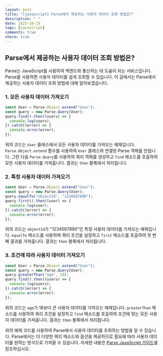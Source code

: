 ```yaml
---
layout: post
title: "[javascript] Parse에서 제공하는 사용자 데이터 조회 방법은?"
description: " "
date: 2023-10-19
tags: [javascript]
comments: true
share: true
---
```

## Parse에서 제공하는 사용자 데이터 조회 방법은?

Parse는 JavaScript를 사용하여 백엔드와 통신하는 데 도움이 되는 서비스입니다. Parse를 사용하면 사용자 데이터를 쉽게 조회할 수 있습니다. 이 글에서는 Parse에서 제공하는 사용자 데이터 조회 방법에 대해 알아보겠습니다.

### 1. 모든 사용자 데이터 가져오기

```javascript
const User = Parse.Object.extend("User");
const query = new Parse.Query(User);
query.find().then((users) => {
  console.log(users);
}).catch((error) => {
  console.error(error);
});
```

위의 코드는 `User` 클래스에서 모든 사용자 데이터를 가져오는 예제입니다. `Parse.Object.extend` 함수를 사용하여 `User` 클래스와 연결된 Parse 객체를 만듭니다. 그런 다음 `Parse.Query`를 사용하여 쿼리 객체를 생성하고 `find` 메소드를 호출하여 모든 사용자 데이터를 가져옵니다. 결과는 `then` 블록에서 처리됩니다.

### 2. 특정 사용자 데이터 가져오기

```javascript
const User = Parse.Object.extend("User");
const query = new Parse.Query(User);
query.equalTo("objectId", "1234567890");
query.first().then((user) => {
  console.log(user);
}).catch((error) => {
  console.error(error);
});
```

위의 코드는 `objectId`가 "1234567890"인 특정 사용자 데이터를 가져오는 예제입니다. `equalTo` 메소드를 사용하여 쿼리 조건을 설정하고 `first` 메소드를 호출하여 첫 번째 결과를 가져옵니다. 결과는 `then` 블록에서 처리됩니다.

### 3. 조건에 따라 사용자 데이터 가져오기

```javascript
const User = Parse.Object.extend("User");
const query = new Parse.Query(User);
query.greaterThan("age", 18);
query.find().then((users) => {
  console.log(users);
}).catch((error) => {
  console.error(error);
});
```

위의 코드는 `age`가 18보다 큰 사용자 데이터를 가져오는 예제입니다. `greaterThan` 메소드를 사용하여 쿼리 조건을 설정하고 `find` 메소드를 호출하여 조건에 맞는 모든 사용자 데이터를 가져옵니다. 결과는 `then` 블록에서 처리됩니다.

위의 예제 코드를 사용하여 Parse에서 사용자 데이터를 조회하는 방법을 알 수 있습니다. Parse에서는 더 다양한 쿼리 메소드와 옵션을 제공하므로 필요에 따라 사용자 데이터를 원하는 방식으로 가져올 수 있습니다. 자세한 내용은 [Parse JavaScript 가이드](https://docs.parseplatform.org/js/guide/)를 참조하십시오.